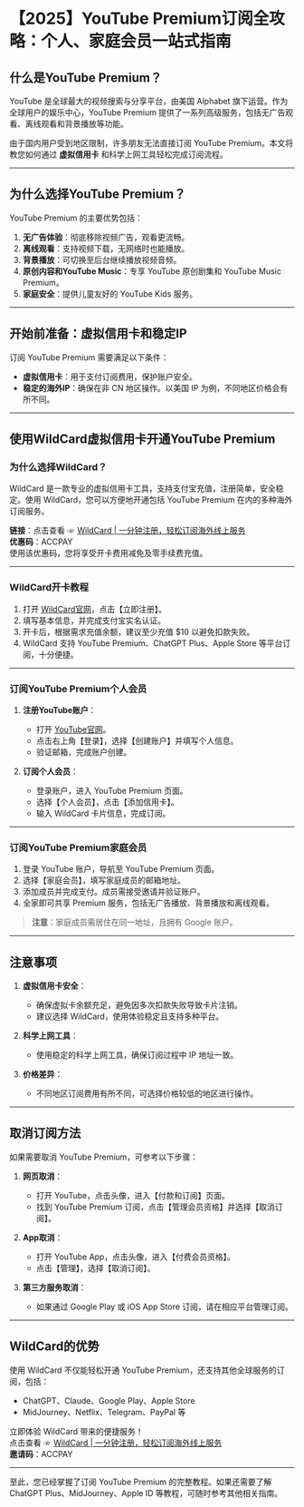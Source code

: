 # 【2025】YouTube Premium订阅全攻略：个人、家庭会员一站式指南

## 什么是YouTube Premium？
YouTube 是全球最大的视频搜索与分享平台，由美国 Alphabet 旗下运营。作为全球用户的娱乐中心，YouTube Premium 提供了一系列高级服务，包括无广告观看、离线观看和背景播放等功能。

由于国内用户受到地区限制，许多朋友无法直接订阅 YouTube Premium。本文将教您如何通过 **虚拟信用卡** 和科学上网工具轻松完成订阅流程。

---

## 为什么选择YouTube Premium？

YouTube Premium 的主要优势包括：
1. **无广告体验**：彻底移除视频广告，观看更流畅。
2. **离线观看**：支持视频下载，无网络时也能播放。
3. **背景播放**：可切换至后台继续播放视频音频。
4. **原创内容和YouTube Music**：专享 YouTube 原创剧集和 YouTube Music Premium。
5. **家庭安全**：提供儿童友好的 YouTube Kids 服务。

---

## 开始前准备：虚拟信用卡和稳定IP

订阅 YouTube Premium 需要满足以下条件：
- **虚拟信用卡**：用于支付订阅费用，保护账户安全。
- **稳定的海外IP**：确保在非 CN 地区操作。以美国 IP 为例，不同地区价格会有所不同。

---

## 使用WildCard虚拟信用卡开通YouTube Premium

### 为什么选择WildCard？
WildCard 是一款专业的虚拟信用卡工具，支持支付宝充值，注册简单，安全稳定。使用 WildCard，您可以方便地开通包括 YouTube Premium 在内的多种海外订阅服务。

**链接**：点击查看 ☞ [WildCard | 一分钟注册，轻松订阅海外线上服务](https://bit.ly/bewildcard)  
**优惠码**：ACCPAY  
使用该优惠码，您将享受开卡费用减免及零手续费充值。

---

### WildCard开卡教程

1. 打开 [WildCard官网](https://bit.ly/bewildcard)，点击【立即注册】。
2. 填写基本信息，并完成支付宝实名认证。
3. 开卡后，根据需求充值余额，建议至少充值 $10 以避免扣款失败。
4. WildCard 支持 YouTube Premium、ChatGPT Plus、Apple Store 等平台订阅，十分便捷。

---

### 订阅YouTube Premium个人会员

1. **注册YouTube账户**：
   - 打开 [YouTube官网](http://www.youtube.com)。
   - 点击右上角【登录】，选择【创建账户】并填写个人信息。
   - 验证邮箱，完成账户创建。

2. **订阅个人会员**：
   - 登录账户，进入 YouTube Premium 页面。
   - 选择【个人会员】，点击【添加信用卡】。
   - 输入 WildCard 卡片信息，完成订阅。

---

### 订阅YouTube Premium家庭会员

1. 登录 YouTube 账户，导航至 YouTube Premium 页面。
2. 选择【家庭会员】，填写家庭成员的邮箱地址。
3. 添加成员并完成支付。成员需接受邀请并验证账户。
4. 全家即可共享 Premium 服务，包括无广告播放、背景播放和离线观看。

> **注意**：家庭成员需居住在同一地址，且拥有 Google 账户。

---

## 注意事项

1. **虚拟信用卡安全**：
   - 确保虚拟卡余额充足，避免因多次扣款失败导致卡片注销。
   - 建议选择 WildCard，使用体验稳定且支持多种平台。

2. **科学上网工具**：
   - 使用稳定的科学上网工具，确保订阅过程中 IP 地址一致。

3. **价格差异**：
   - 不同地区订阅费用有所不同，可选择价格较低的地区进行操作。

---

## 取消订阅方法

如果需要取消 YouTube Premium，可参考以下步骤：
1. **网页取消**：
   - 打开 YouTube，点击头像，进入【付款和订阅】页面。
   - 找到 YouTube Premium 订阅，点击【管理会员资格】并选择【取消订阅】。

2. **App取消**：
   - 打开 YouTube App，点击头像，进入【付费会员资格】。
   - 点击【管理】，选择【取消订阅】。

3. **第三方服务取消**：
   - 如果通过 Google Play 或 iOS App Store 订阅，请在相应平台管理订阅。

---

## WildCard的优势

使用 WildCard 不仅能轻松开通 YouTube Premium，还支持其他全球服务的订阅，包括：
- ChatGPT、Claude、Google Play、Apple Store
- MidJourney、Netflix、Telegram、PayPal 等

立即体验 WildCard 带来的便捷服务！  
点击查看 ☞ [WildCard | 一分钟注册，轻松订阅海外线上服务](https://bit.ly/bewildcard)  
**邀请码**：ACCPAY

---

至此，您已经掌握了订阅 YouTube Premium 的完整教程。如果还需要了解 ChatGPT Plus、MidJourney、Apple ID 等教程，可随时参考其他相关指南。
